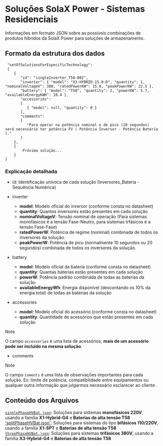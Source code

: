 # Soluções SolaX Power - Sistemas Residenciais
Informações em formato JSON sobre as possíveis combinações de produtos híbridos da SolaX Power para soluções de armazenamento.  

## Formato da estrutura dos dados
```
 "setOfSolutionsForEspecificTechnology": 
 [
    {
       "id": "singleInverter_T58-002",  
       "inverter": { "model": "X3-HYBRID-15.0-D", "quantity": 1, "nominalVoltageV": 380, "ratedPowerKW": 15.0, "peakPowerKW": 22.5 },  
       "battery": { "model": "T58", "quantity": 2, "powerKW": 5.7, "availableEnergyKWH": 10.4 },  
       "accessories":
       [
          { "model": null, "quantity": 0 }
       ],  
       "comments":
       [
          "Para operar na potência nominal e de pico (10 segundos) será necessário ter potência FV ( Potência Inversor - Potência Bateria )."
       ]
    },
    {
        Próxima solução...
    }
]
```
### Explicação detalhada
- id: Identificação unívoca de cada solução (Inversores_Bateria - Sequência Numérica)
- inverter
  - **model**: Modelo oficial do inversor (conforme consta no datasheet)
  - **quantity**: Quantos inversores estão presentes em cada solução
  - **nominalVoltageV**: Tensão nominal de operação (Para sistemas monofásicos é a tensão Fase-Neutro, para sistemas trfásicos é a tensão Fase-Fase)
  - **ratedPowerW**: Potência de regime (nominal) combinada de todos os inversores da solução.
  - **peakPowerW**: Potência de pico (normalmente 10 segundos ou 20 segundos) combinada de todos os inversores da solução.
 
- battery
  - **model**: Modelo oficial da bateria (conforme consta no datasheet)
  - **quantity**: Quantas baterias estão presentes em cada solução
  - **powerW**: Potência padrão combinada de todas as baterias da solução
  - **availableEnergyWh**: Energia disponível (descontando os 10% da energia total) de todas as baterias da solução
  
- accessories
  - **model**: Modelo oficial do acessório (conforme consta no datasheet)
  - **quantity**: Quantidade de acessórios que estão presentes em cada solução
> [!NOTE]
> O campo `accessories` é uma lista de acessórios, **mais de um acessório pode ser incluido na mesma solução**.
  
- comments
> [!NOTE]
> O campo `coments` é uma lista de observações importantes para cada solução.
> Ex: limite de potência, compatibilidade entre equipamentos ou qualquer outra informação que julgarmos necessário esclarecer ao cliente .

## Conteúdo dos Arquivos
[`singlePhaseHVBat.json`](singlePhaseHVBat.json): Soluções para sistemas **monofásicos 220V**, usando a família **X1-Hybrid-G4** e **Baterias de alta tensão T58**
['splitPhaseHVBat.json'](splitPhaseHVBat.json): Soluções para sistemas do tipo **bifásicos 110/220V**, usando a família **X1-SPT** e **Baterias de alta tensão T58**
[`threePhaseHVBat.json`](threePhaseHVBat.json): Soluções para sistemas **trifásicos 380V**, usando a família **X3-Hybrid-G4** e **Baterias de alta tensão T58**


 


